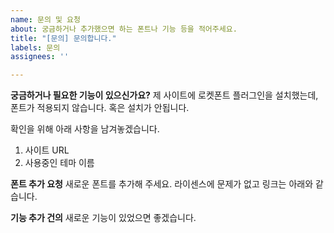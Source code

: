 ```yaml
---
name: 문의 및 요청
about: 궁금하거나 추가했으면 하는 폰트나 기능 등을 적어주세요.
title: "[문의] 문의합니다."
labels: 문의
assignees: ''

---
```


**궁금하거나 필요한 기능이 있으신가요?**
제 사이트에 로켓폰트 플러그인을 설치했는데, 폰트가 적용되지 않습니다.
혹은 설치가 안됩니다.

확인을 위해 아래 사항을 남겨놓겠습니다.
1. 사이트 URL
2. 사용중인 테마 이름

**폰트 추가 요청**
새로운 폰트를 추가해 주세요. 라이센스에 문제가 없고 링크는 아래와 같습니다.

**기능 추가 건의**
새로운 기능이 있었으면 좋겠습니다.
